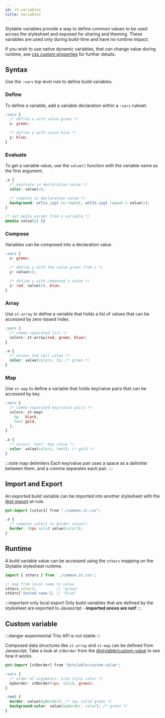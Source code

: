 ```yaml
---
id: st-variables
title: Variables
---
```


Stylable variables provide a way to define common values to be used across the stylesheet and exposed for sharing and theming.
These variables are used only during build-time and have no runtime impact.

If you wish to use native dynamic variables, that can change value during runtime, see [css custom properties](./css-vars.md) for further details.

## Syntax

Use the `:vars` top level rule to define build variables.

### Define

To define a variable, add a variable declaration within a `:vars` ruleset.

```css
:vars {
  /* define x with value green */
  x: green;

  /* define y with value blue */
  y: blue;
}
```

### Evaluate

To get a variable value, use the `value()` function with the variable name as the first argument.

<!-- prettier-ignore-start -->
```css
.a {
  /* evaluate in declaration value */
  color: value(x);

  /* compose in declaration value */
  background: url(a.jpg) no-repeat, url(b.jpg) repeat-x value(x);
}

/* set media params from a variable */
@media value(y) {}
```
<!-- prettier-ignore-end -->

### Compose

Variables can be composed into a declaration value.

```css
:vars {
  x: green;

  /* define y with the value green from x */
  y: value(x);

  /* define z with composed x value */
  z: red, value(x), blue;
}
```

### Array

Use `st-array` to define a variable that holds a list of values that can be accessed by zero-based index.

```css
:vars {
  /* comma separated list */
  colors: st-array(red, green, blue);
}

.a {
  /* access 2nd cell value */
  color: value(colors, 1); /* green */
}
```

### Map

Use `st-map` to define a variable that holds key/value pairs that can be accessed by key.

<!-- prettier-ignore-start -->
```css
:vars {
  /* comma separated key/value pairs */
  colors: st-map(
    bg   black, 
    text gold,
  );
}

.a {
  /* access 'text' key value */
  color: value(colors, text); /* gold */
}
```
<!-- prettier-ignore-end -->

:::note map delimiters
Each key/value pair uses a space as a delimiter between them, and a comma separates each pair.
:::

<!-- ### Nested -->
<!-- ToDo: open this section once the referencing of array in map is fixed -->
<!-- In the same way `st-map` and `st-array` can be defined with nested values, they can also reference other variables. -->

<!-- prettier-ignore-start -->
<!-- ```css
:vars {
  / single value /
  singleColor: green;

  / reference variable and inline values /
  listOfColors: st-array(red, value(singleColor), blue);

  mapColorThemes: st-map(
    / inline list/
    monochrome st-array(white, grey, black),
    / referenced list variable /
    colorful value(listOfColors),
  );
}

.a {
  / access 'colorful' key and then index 1 /
  color: value(mapColorThemes, colorful, 1); / green /
}
``` -->
<!-- prettier-ignore-end -->

## Import and Export

An exported build variable can be imported into another stylesheet with the [@st-import](./imports) at-rule.

```css title="example2.st.css"
@st-import [color1] from "./common.st.css";

.a {
  /* compose color1 to border value*/
  border: 10px solid value(color1);
}
```

## Runtime

A build variable value can be accessed using the `stVars` mapping on the Stylable stylesheet runtime.

<!-- prettier-ignore-start -->
```jsx
import { stVars } from './common.st.css';

// map from local name to value
stVars.color1;         // "green"
stVars['dashed-name']; // "blue"
```
<!-- prettier-ignore-end -->

:::important only local export
Only build variables that are defined by the stylesheet are exported to Javascript - **imported onces are not!**
:::

## Custom variable

:::danger experimental
This API is not stable
:::

Composed data structures like `st-array` and `st-map` can be defined from Javascript. Take a look at `stBorder` from the [@stylable/custom-value](https://github.com/wix/stylable/tree/master/packages/custom-value) to see how it works.

```css title="stBorder usage example"
@st-import [stBorder] from "@stylable/custom-value";

:vars {
  /* order of arguments: size style color */
  myborder: stBorder(1px, solid, green);
}

.root {
  border: value(myBorder); /* 1px solid green */
  background-color: value(myBorder, color); /* green */
}
```
